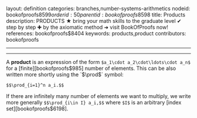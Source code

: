 layout: definition
categories: branches,number-systems-arithmetics
nodeid: bookofproofs$8599
orderid: 50
parentid: bookofproofs$8598
title: Products
description: PRODUCTS ★ bring your math skills to the graduate level ✔ step by step ✚ by the axiomatic method ➜ visit BookOfProofs now!
references: bookofproofs$8404
keywords: products,product
contributors: bookofproofs

---


---

A **product** is an expression of the form `$a_1\cdot a_2\cdot\ldots\cdot a_n$` for a [finite][bookofproofs$985] number of elements. This can be also written more shortly using the `$\prod$` symbol:

`$$\prod_{i=1}^n a_i.$$`

If there are infinitely many number of elements we want to multiply, we write more generally `$$\prod_{i\in I} a_i,$$` where `$I$` is an arbitrary [index set][bookofproofs$6198].